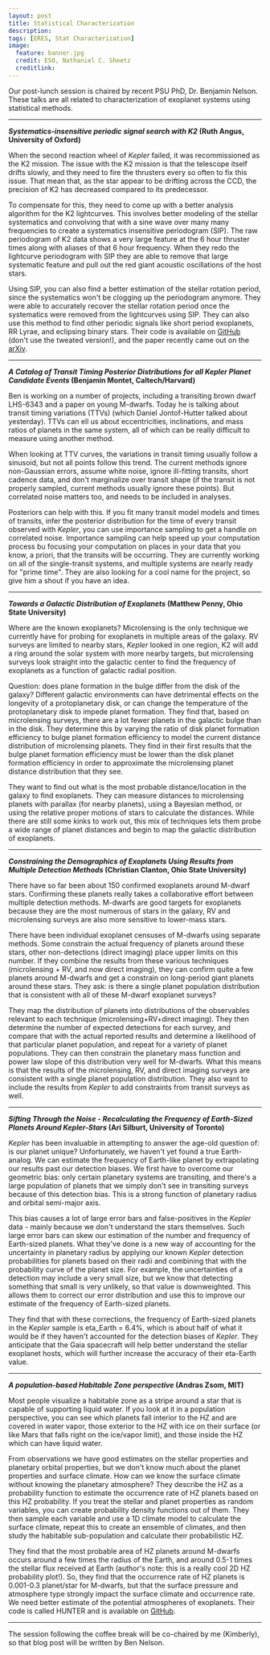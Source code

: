 ```yaml
---
layout: post
title: Statistical Characterization
description:
tags: [ERES, Stat Characterization]
image:
  feature: banner.jpg
  credit: ESO, Nathaniel C. Sheetz
  creditlink: 
---
```

Our post-lunch session is chaired by recent PSU PhD, Dr. Benjamin Nelson. These talks are all related to characterization of exoplanet systems using statistical methods.

---
***Systematics-insensitive periodic signal search with K2* (Ruth Angus, University of Oxford)**

When the second reaction wheel of *Kepler* failed, it was recommissioned as the K2 mission. The issue with the K2 mission is that the telescope itself drifts slowly, and they need to fire the thrusters every so often to fix this issue. That mean that, as the star appear to be drifting across the CCD, the precision of K2 has decreased compared to its predecessor.

To compensate for this, they need to come up with a better analysis algorithm for the K2 lightcurves. This involves better modeling of the stellar systematics and convolving that with a sine wave over many many frequencies to create a systematics insensitive periodogram (SIP). The raw periodogram of K2 data shows a very large feature at the 6 hour thruster times along with aliases of that 6 hour frequency. When they redo the lightcurve periodogram with SIP they are able to remove that large systematic feature and pull out the red giant acoustic oscillations of the host stars.

Using SIP, you can also find a better estimation of the stellar rotation period, since the systematics won't be clogging up the periodogram anymore. They were able to accurately recover the stellar rotation period once the systematics were removed from the lightcurves using SIP. They can also use this method to find other periodic signals like short period exoplanets, RR Lyrae, and eclipsing binary stars. Their code is available on [GitHub](https://github.com/RuthAngus/SIPK2) (don't use the tweated version!), and the paper recently came out on the [arXiv](http://arxiv.org/abs/1505.07105).


---
***A Catalog of Transit Timing Posterior Distributions for all Kepler Planet Candidate Events* (Benjamin Montet, Caltech/Harvard)**

Ben is working on a number of projects, including a transiting brown dwarf LHS-6343 and a paper on young M-dwarfs. Today he is talking about  transit timing variations (TTVs) (which Daniel Jontof-Hutter talked about yesterday). TTVs can ell us about eccentricities, inclinations, and mass ratios of planets in the same system, all of which can be really difficult to measure using another method.

When looking at TTV curves, the variations in transit timing usually follow a sinusoid, but not all points follow this trend. The current methods ignore non-Gaussian errors, assume white noise, ignore ill-fitting transits, short cadence data, and don't marginalize over transit shape (if the transit is not properly sampled, current methods usually ignore these points). But correlated noise matters too, and needs to be included in analyses.

Posteriors can help with this. If you fit many transit model models and times of transits, infer the posterior distribution for the time of every transit observed with *Kepler*, you can use importance sampling to get a handle on correlated noise. Importance sampling can help speed up your computation process bu focusing your computation on places in your data that you know, a priori, that the transits will be occurring. They are currently working on all of the single-transit systems, and multiple systems are nearly ready for "prime time". They are also looking for a cool name for the project, so give him a shout if you have an idea.


---
***Towards a Galactic Distribution of Exoplanets* (Matthew Penny, Ohio State University)**

Where are the known exoplanets? Microlensing is the only technique we currently have for probing for exoplanets in multiple areas of the galaxy. RV surveys are limited to nearby stars, *Kepler* looked in one region, K2 will add a ring around the solar system with more nearby targets, but microlensing surveys look straight into the galactic center to find the frequency of exoplanets as a function of galactic radial position.

Question: does plane formation in the bulge differ from the disk of the galaxy? Different galactic environments can have detrimental effects on the longevity of a protoplanetary disk, or can change the temperature of the protoplanetary disk to impede planet formation. They find that, based on microlensing surveys, there are a lot fewer planets in the galactic bulge than in the disk. They determine this by varying the ratio of disk planet formation efficiency to bulge planet formation efficiency to model the current distance distribution of microlensing planets. They find in their first results that the bulge planet formation efficiency must be lower than the disk planet formation efficiency in order to approximate the microlensing planet distance distribution that they see.

They want to find out what is the most probable distance/location in the galaxy to find exoplanets. They can measure distances to microlensing planets with parallax (for nearby planets), using a Bayesian method, or using the relative proper motions of stars to calculate the distances. While there are still some kinks to work out, this mix of techniques lets them probe a wide range of planet distances and begin to map the galactic distribution of exoplanets.



---
***Constraining the Demographics of Exoplanets Using Results from Multiple Detection Methods* (Christian Clanton, Ohio State University)**

There have so far been about 150 confirmed exoplanets around M-dwarf stars. Confirming these planets really takes a collaborative effort between multiple detection methods. M-dwarfs are good targets for exoplanets because they are the most numerous of stars in the galaxy, RV and microlensing surveys are also more sensitive to lower-mass stars.

There have been individual exoplanet censuses of M-dwarfs using separate methods. Some constrain the actual frequency of planets around these stars, other non-detections (direct imaging) place upper limits on this number. If they combine the results from these various techniques (microlensing + RV, and now direct imaging), they can confirm quite a few planets around M-dwarfs and get a constrain on long-period giant planets around these stars. They ask: is there a single planet population distribution that is consistent with all of these M-dwarf exoplanet surveys?

They map the distribution of planets into distributions of the observables relevant to each technique (microlensing+RV+direct imaging). They then determine the number of expected detections for each survey, and compare that with the actual reported results and determine a likelihood of that particular planet population, and repeat for a variety of planet populations. They can then constrain the planetary mass function and power law slope of this distribution very well for M-dwarfs. What this means is that the results of the microlensing, RV, and direct imaging surveys are consistent with a single planet population distribution. They also want to include the results from *Kepler* to add constraints from transit surveys as well.


---
***Sifting Through the Noise - Recalculating the Frequency of Earth-Sized Planets Around Kepler-Stars* (Ari Silburt, University of Toronto)**

*Kepler* has been invaluable in attempting to answer the age-old question of: is our planet unique? Unfortunately, we haven't yet found a true Earth-analog. We can estimate the frequency of Earth-like planet by extrapolating our results past our detection biases. We first have to overcome our geometric bias: only certain planetary systems are transiting, and there's a large population of planets that we simply don't see in transiting surveys because of this detection bias. This is a strong function of planetary radius and orbital semi-major axis. 

This bias causes a lot of large error bars and false-positives in the *Kepler* data - mainly because we don't understand the stars themselves. Such large error bars can skew our estimation of the number and frequency of Earth-sized planets. What they've done is a new way of accounting for the uncertainty in planetary radius by applying our known *Kepler* detection probabilities for planets based on their radii and combining that with the probability curve of the planet size. For example, the uncertainties of a detection may include a very small size, but we know that detecting something that small is very unlikely, so that value is downweighted. This allows them to correct our error distribution and use this to improve our estimate of the frequency of Earth-sized planets.

They find that with these corrections, the frequency of Earth-sized planets in the *Kepler* sample is eta_Earth = 6.4%, which is about half of what it would be if they haven't accounted for the detection biases of *Kepler*. They anticipate that the Gaia spacecraft will help better understand the stellar exoplanet hosts, which will further increase the accuracy of their eta-Earth value.


---
***A population-based Habitable Zone perspective* (Andras Zsom, MIT)**

Most people visualize a habitable zone as a stripe around a star that is capable of supporting liquid water. If you look at it in a population perspective, you can see which planets fall interior to the HZ and are covered in water vapor, those exterior to the HZ with ice on their surface (or like Mars that falls right on the ice/vapor limit), and those inside the HZ which can have liquid water.

From observations we have good estimates on the stellar properties and planetary orbital properties, but we don't know much about the planet properties and surface climate. How can we know the surface climate without knowing the planetary atmosphere?  They describe the HZ as a probability function to estimate the occurrence rate of HZ planets based on this HZ probability. If you treat the stellar and planet properties as random variables, you can create probability density functions out of them. They then sample each variable and use a 1D climate model to calculate the surface climate, repeat this to create an ensemble of climates, and then study the habitable sub-population and calculate their probabilistic HZ.

They find that the most probable area of HZ planets around M-dwarfs occurs around a few times the radius of the Earth, and around 0.5-1 times the stellar flux received at Earth (author's note: this is a really cool 2D HZ probability plot!). So, they find that the occurrence rate of HZ planets is 0.001-0.3 planet/star for M-dwarfs, but that the surface pressure and atmosphere type strongly impact the surface climate and occurrence rate. We need better estimate of the potential atmospheres of exoplanets. Their code is called HUNTER and is available on [GitHub](https://github.com/andraszsom/HUNTER).

---
The session following the coffee break will be co-chaired by me (Kimberly), so that blog post will be written by Ben Nelson.